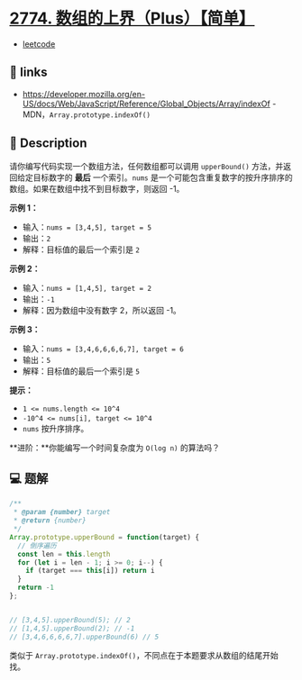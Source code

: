 # [2774. 数组的上界（Plus）【简单】](https://github.com/Tdahuyou/leetcode/tree/main/2774.%20%E6%95%B0%E7%BB%84%E7%9A%84%E4%B8%8A%E7%95%8C%EF%BC%88Plus%EF%BC%89%E3%80%90%E7%AE%80%E5%8D%95%E3%80%91)

- [leetcode](https://leetcode.cn/problems/array-upper-bound)

## 🔗 links

- https://developer.mozilla.org/en-US/docs/Web/JavaScript/Reference/Global_Objects/Array/indexOf - MDN，`Array.prototype.indexOf()`

## 📝 Description

请你编写代码实现一个数组方法，任何数组都可以调用 `upperBound()` 方法，并返回给定目标数字的 **最后** 一个索引。`nums` 是一个可能包含重复数字的按升序排序的数组。如果在数组中找不到目标数字，则返回 -1。

**示例 1：**

- 输入：`nums = [3,4,5], target = 5`
- 输出：`2`
- 解释：目标值的最后一个索引是 `2`

**示例 2：**

- 输入：`nums = [1,4,5], target = 2`
- 输出：`-1`
- 解释：因为数组中没有数字 2，所以返回 -1。

**示例 3：**

- 输入：`nums = [3,4,6,6,6,6,7], target = 6`
- 输出：`5`
- 解释：目标值的最后一个索引是 `5`

**提示：**

- `1 <= nums.length <= 10^4`
- `-10^4 <= nums[i], target <= 10^4`
- `nums` 按升序排序。

**进阶：**你能编写一个时间复杂度为 `O(log n)` 的算法吗？

## 💻 题解

```javascript
/**
 * @param {number} target
 * @return {number}
 */
Array.prototype.upperBound = function(target) {
  // 倒序遍历
  const len = this.length
  for (let i = len - 1; i >= 0; i--) {
    if (target === this[i]) return i
  }
  return -1
};


// [3,4,5].upperBound(5); // 2
// [1,4,5].upperBound(2); // -1
// [3,4,6,6,6,6,7].upperBound(6) // 5
```

类似于 `Array.prototype.indexOf()`，不同点在于本题要求从数组的结尾开始找。

